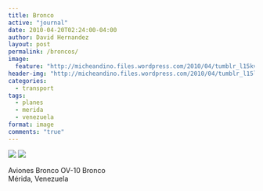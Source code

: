 ```yaml
---
title: Bronco
active: "journal"
date: 2010-04-20T02:24:00-04:00
author: David Hernandez
layout: post
permalink: /broncos/
image:
  feature: "http://micheandino.files.wordpress.com/2010/04/tumblr_l15kvsleui1qa1qgjo1_1280.png"
header-img: "http://micheandino.files.wordpress.com/2010/04/tumblr_l15ldipzwl1qa1qgjo1_1280.png"
categories:
  - transport
tags:
  - planes
  - merida
  - venezuela
format: image
comments: "true"
---
```

<a href="http://micheandino.files.wordpress.com/2010/04/tumblr_l15kvsleui1qa1qgjo1_1280.png" class="popup"  title="Formación" data-caption="© 2010 by David Hernández">
<img src="http://micheandino.files.wordpress.com/2010/04/tumblr_l15kvsleui1qa1qgjo1_1280.png"></a>

<a href="http://micheandino.files.wordpress.com/2010/04/tumblr_l15ldipzwl1qa1qgjo1_1280.png" class="popup"  title="OV-10 Bronco" data-caption="© 2010 by David Hernández">
<img src="http://micheandino.files.wordpress.com/2010/04/tumblr_l15ldipzwl1qa1qgjo1_1280.png"></a>

Aviones Bronco OV-10 Bronco<br>
Mérida, Venezuela

